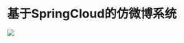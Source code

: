 # 基于SpringCloud的仿微博系统

![](https://github.com/lgjlife/micro-blog/blob/master/micro-blog%20%E8%AE%BE%E8%AE%A1%E5%9B%BE.jpg)
